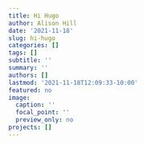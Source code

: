 ```yaml
---
title: Hi Hugo
author: Alison Hill
date: '2021-11-18'
slug: hi-hugo
categories: []
tags: []
subtitle: ''
summary: ''
authors: []
lastmod: '2021-11-18T12:09:33-10:00'
featured: no
image:
  caption: ''
  focal_point: ''
  preview_only: no
projects: []
---
```

